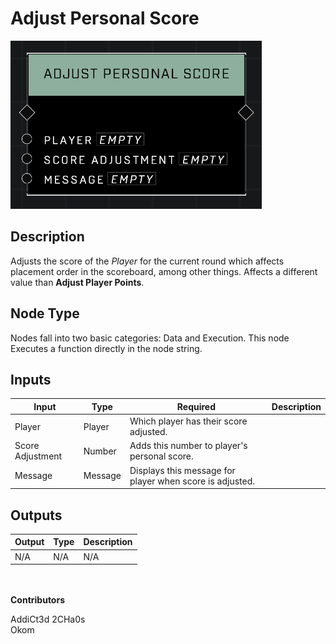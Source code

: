 # Adjust Personal Score
![](../../../.gitbook/assets/adjust-personal-score.png)
## Description
Adjusts the score of the *Player* for the current round which affects placement order in the scoreboard, among other things. Affects a different value than **Adjust Player Points**.

## Node Type
Nodes fall into two basic categories: Data and Execution. This node Executes a function directly in the node string.

## Inputs
| Input | Type | Required | Description |
|------------------|------------------|----------|--------------------------------------------------------------|
| Player | Player | Which player has their score adjusted. |
| Score Adjustment | Number | Adds this number to player's personal score. |
| Message | Message | Displays this message for player when score is adjusted. |

## Outputs
| Output | Type | Description |
|------------------|------------------|--------------------------------------------------------------|
| N/A | N/A | N/A | |

\
\
**Contributors**

AddiCt3d 2CHa0s \
Okom